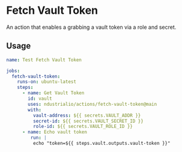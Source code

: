 # Fetch Vault Token

An action that enables a grabbing a vault token via a role and secret.

## Usage

```yaml
name: Test Fetch Vault Token

jobs:
  fetch-vault-token:
    runs-on: ubuntu-latest
    steps:
      - name: Get Vault Token
        id: vault
        uses: ndustrialio/actions/fetch-vault-token@main
        with:
          vault-address: ${{ secrets.VAULT_ADDR }}
          secret-id: ${{ secrets.VAULT_SECRET_ID }}
          role-id: ${{ secrets.VAULT_ROLE_ID }}
      - name: Echo vault token
         run: |
          echo "token=${{ steps.vault.outputs.vault-token }}"
```